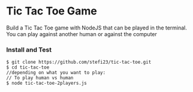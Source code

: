 # Tic Tac Toe Game

Build a Tic Tac Toe game with NodeJS that can be played in the terminal. You can play against another human or against the computer

### Install and Test

```
$ git clone https://github.com/stefi23/tic-tac-toe.git
$ cd tic-tac-toe
//depending on what you want to play:
// To play human vs human
$ node tic-tac-toe-2players.js
```
